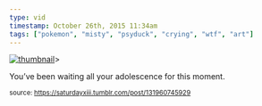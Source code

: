 ```yaml
---
type: vid
timestamp: October 26th, 2015 11:34am
tags: ["pokemon", "misty", "psyduck", "crying", "wtf", "art"]
---
```

[![thumbnail](http://i3.ytimg.com/vi/__2Fe9XpGug/hqdefault.jpg)](https://www.youtube.com/watch?v=__2Fe9XpGug)>
    
You’ve been waiting all your adolescence for this moment.
 
  
<small>source: https://saturdayxiii.tumblr.com/post/131960745929</small>